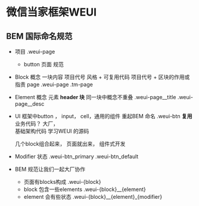 # 微信当家框架WEUI

## BEM 国际命名规范

- 项目 .weui-page
    - button 页面
规范 
- Block 概念
    一块内容 项目代号 风格 + 可复用代码
    项目代号 + 区块的作用或指责 page
    .weui-page
    .tm-page
- Element 概念
    元素  __header
         块__
    同一块中概念不重叠
    .weui-page__title
    .weui-page__desc
- UI 框架中button ， input， cell，通用的组件
    重起BEM 命名
    .weui-btn  **复用**
    业务代码？
    大厂，  
    基础架构代码  学习WEUI 的源码

    几个block组合起来， 页面就出来， 组件式开发
- Modifier
     状态
     .weui-btn_primary
     .weui-btn_default
- BEM 规范让我们一起大厂协作
    - 页面有blocks构成 .weui-{block}
    - block 包含一些elements .weui-{block}__{element}
    - element 会有些状态 .weui-{block}__{element}_{modifier}